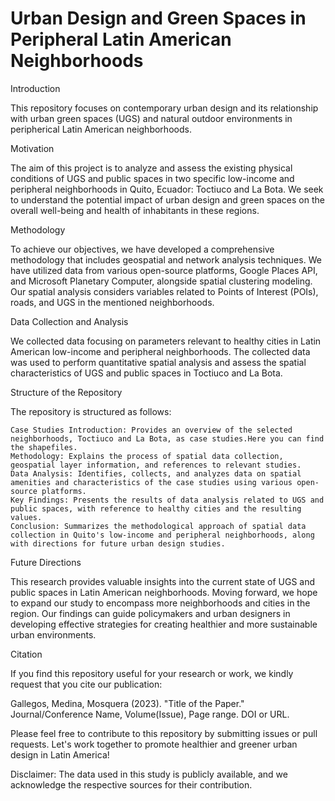 # Urban Design and Green Spaces in Peripheral Latin American Neighborhoods
Introduction

This repository focuses on contemporary urban design and its relationship with urban green spaces (UGS) and natural outdoor environments in peripherical Latin American neighborhoods.

Motivation

The aim of this project is to analyze and assess the existing physical conditions of UGS and public spaces in two specific low-income and peripheral neighborhoods in Quito, Ecuador: Toctiuco and La Bota. We seek to understand the potential impact of urban design and green spaces on the overall well-being and health of inhabitants in these regions.

Methodology

To achieve our objectives, we have developed a comprehensive methodology that includes geospatial and network analysis techniques. We have utilized data from various open-source platforms, Google Places API, and Microsoft Planetary Computer, alongside spatial clustering modeling. Our spatial analysis considers variables related to Points of Interest (POIs), roads, and UGS in the mentioned neighborhoods.

Data Collection and Analysis

We collected data focusing on parameters relevant to healthy cities in Latin American low-income and peripheral neighborhoods. The collected data was used to perform quantitative spatial analysis and assess the spatial characteristics of UGS and public spaces in Toctiuco and La Bota.

Structure of the Repository

The repository is structured as follows:

    Case Studies Introduction: Provides an overview of the selected neighborhoods, Toctiuco and La Bota, as case studies.Here you can find the shapefiles.
    Methodology: Explains the process of spatial data collection, geospatial layer information, and references to relevant studies.
    Data Analysis: Identifies, collects, and analyzes data on spatial amenities and characteristics of the case studies using various open-source platforms.
    Key Findings: Presents the results of data analysis related to UGS and public spaces, with reference to healthy cities and the resulting values.
    Conclusion: Summarizes the methodological approach of spatial data collection in Quito's low-income and peripheral neighborhoods, along with directions for future urban design studies.

Future Directions

This research provides valuable insights into the current state of UGS and public spaces in Latin American neighborhoods. Moving forward, we hope to expand our study to encompass more neighborhoods and cities in the region. Our findings can guide policymakers and urban designers in developing effective strategies for creating healthier and more sustainable urban environments.

Citation

If you find this repository useful for your research or work, we kindly request that you cite our publication:

Gallegos, Medina, Mosquera (2023). "Title of the Paper." Journal/Conference Name, Volume(Issue), Page range. DOI or URL.

Please feel free to contribute to this repository by submitting issues or pull requests. Let's work together to promote healthier and greener urban design in Latin America!

Disclaimer: The data used in this study is publicly available, and we acknowledge the respective sources for their contribution.
